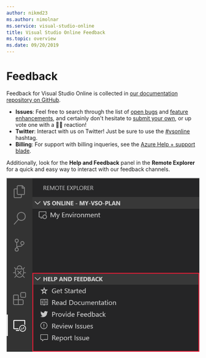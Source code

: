 ```yaml
---
author: nikmd23
ms.author: nimolnar
ms.service: visual-studio-online
title: Visual Studio Online Feedback
ms.topic: overview
ms.date: 09/20/2019
---
```


# Feedback

Feedback for Visual Studio Online is collected in [our documentation repository on GitHub](https://github.com/MicrosoftDocs/vsonline/).


- **Issues**: Feel free to search through the list of [open bugs](https://github.com/MicrosoftDocs/vsonline/labels/bug) and [feature enhancements](https://github.com/MicrosoftDocs/vsonline/labels/enhancement), and certainly don't hesitate to [submit your own](https://github.com/MicrosoftDocs/vsonline/issues/new), or up vote one with a 👍🏻 reaction!
- **Twitter**: Interact with us on Twitter! Just be sure to use the [#vsonline](https://twitter.com/search?q=%23vsonline&src=typed_query&f=live) hashtag.
- **Billing**: For support with billing inqueries, see the [Azure Help + support blade](https://portal.azure.com/#blade/Microsoft_Azure_Support/HelpAndSupportBlade).

Additionally, look for the **Help and Feedback** panel in the **Remote Explorer** for a quick and easy way to interact with our feedback channels.

![Visual Studio Online Help & Feedback](../images/feedback.png)